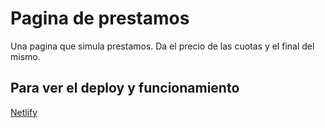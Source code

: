 # Pagina de prestamos

Una pagina que simula prestamos. Da el precio de las cuotas y el final del mismo.

## Para ver el deploy y funcionamiento

[Netlify](https://bit.ly/3hkZV7c)

